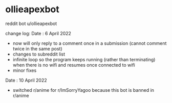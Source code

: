 # ollieapexbot
reddit bot u/ollieapexbot

change log:
Date : 6 April 2022
- now will only reply to a comment once in a submission (cannot comment twice in the same post)
- changes to subreddit list
- infinite loop so the program keeps running (rather than terminating) when there is no wifi and resumes once connected to wifi
- minor fixes

Date : 10 April 2022
- switched r/anime for r/ImSorryYagoo because this bot is banned in r/anime

